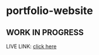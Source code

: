 # portfolio-website

## WORK IN PROGRESS
LIVE LINK: [click here](https://akeneagle.github.io/portfolio-website/)